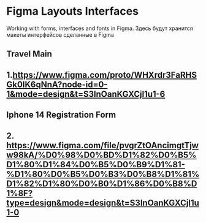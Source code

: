 # Figma Layouts Interfaces
Working with forms, interfaces and fonts in Figma. Здесь будут хранится макеты интерфейсов сделанные в Figma
## Travel Main 
## 1.https://www.figma.com/proto/WHXrdr3FaRHSGk0IK6qNnA?node-id=0-1&mode=design&t=S3lnOanKGXCjl1u1-6
## Iphone 14 Registration Form 
## 2. https://www.figma.com/file/pvgrZtOAncimgtTjww98kA/%D0%98%D0%BD%D1%82%D0%B5%D1%80%D1%84%D0%B5%D0%B9%D1%81-%D1%80%D0%B5%D0%B3%D0%B8%D1%81%D1%82%D1%80%D0%B0%D1%86%D0%B8%D1%8F?type=design&mode=design&t=S3lnOanKGXCjl1u1-0
